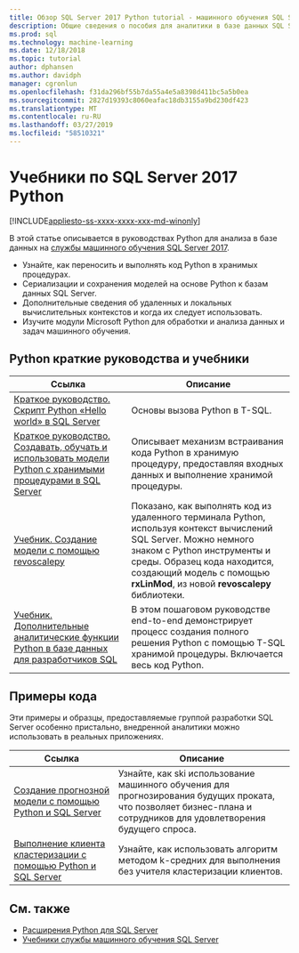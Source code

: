 ```yaml
---
title: Обзор SQL Server 2017 Python tutorial - машинного обучения SQL Server
description: Общие сведения о пособия для аналитики в базе данных SQL Server 2017.
ms.prod: sql
ms.technology: machine-learning
ms.date: 12/18/2018
ms.topic: tutorial
author: dphansen
ms.author: davidph
manager: cgronlun
ms.openlocfilehash: f31da296bf55b7da55a4e5a8398d411bc5a5b0ea
ms.sourcegitcommit: 2827d19393c8060eafac18db3155a9bd230df423
ms.translationtype: MT
ms.contentlocale: ru-RU
ms.lasthandoff: 03/27/2019
ms.locfileid: "58510321"
---
```

# <a name="sql-server-2017-python-tutorials"></a>Учебники по SQL Server 2017 Python
[!INCLUDE[appliesto-ss-xxxx-xxxx-xxx-md-winonly](../../includes/appliesto-ss-xxxx-xxxx-xxx-md-winonly.md)]

В этой статье описывается в руководствах Python для анализа в базе данных на [службы машинного обучения SQL Server 2017](../install/sql-machine-learning-services-windows-install.md). 

+ Узнайте, как переносить и выполнять код Python в хранимых процедурах.
+ Сериализации и сохранения моделей на основе Python к базам данных SQL Server.
+ Дополнительные сведения об удаленных и локальных вычислительных контекстов и когда их следует использовать.
+ Изучите модули Microsoft Python для обработки и анализа данных и задач машинного обучения.

<a name="bkmk_pythontutorials"></a>

## <a name="python-quickstarts-and-tutorials"></a>Python краткие руководства и учебники

| Ссылка | Описание |
|------|-------------|
| [Краткое руководство. Скрипт Python «Hello world» в SQL Server](quickstart-python-run-using-t-sql.md) | Основы вызова Python в T-SQL. |
| [Краткое руководство. Создавать, обучать и использовать модели Python с хранимыми процедурами в SQL Server](quickstart-python-train-score-in-tsql.md) | Описывает механизм встраивания кода Python в хранимую процедуру, предоставляя входных данных и выполнение хранимой процедуры. |
| [Учебник. Создание модели с помощью revoscalepy](use-python-revoscalepy-to-create-model.md) | Показано, как выполнять код из удаленного терминала Python, используя контекст вычислений SQL Server. Можно немного знаком с Python инструменты и среды. Образец кода находится, создающий модель с помощью **rxLinMod**, из новой **revoscalepy** библиотеки. |
| [Учебник. Дополнительные аналитические функции Python в базе данных для разработчиков SQL](sqldev-in-database-python-for-sql-developers.md) | В этом пошаговом руководстве end-to-end демонстрирует процесс создания полного решения Python с помощью T-SQL хранимой процедуры. Включается весь код Python.|

<a name ="bkmk_samples"></a>

## <a name="code-samples"></a>Примеры кода

Эти примеры и образцы, предоставляемые группой разработки SQL Server особенно пристально, внедренной аналитики можно использовать в реальных приложениях.

| Ссылка | Описание |
|------|-------------|
| [Создание прогнозной модели с помощью Python и SQL Server](https://microsoft.github.io/sql-ml-tutorials/python/rentalprediction/) | Узнайте, как ski использование машинного обучения для прогнозирования будущих проката, что позволяет бизнес-плана и сотрудников для удовлетворения будущего спроса. |
| [Выполнение клиента кластеризации с помощью Python и SQL Server](https://microsoft.github.io/sql-ml-tutorials/python/customerclustering/) | Узнайте, как использовать алгоритм методом k-средних для выполнения без учителя кластеризации клиентов. |

## <a name="see-also"></a>См. также

+ [Расширения Python для SQL Server](../concepts/extension-python.md)
+ [Учебники службы машинного обучения SQL Server](machine-learning-services-tutorials.md)
